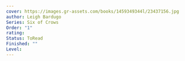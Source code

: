 ```yaml
---
cover: https://images.gr-assets.com/books/1459349344l/23437156.jpg
author: Leigh Bardugo
Series: Six of Crows
Order: "1"
rating: 
Status: ToRead
Finished: ""
Level:
---
```









